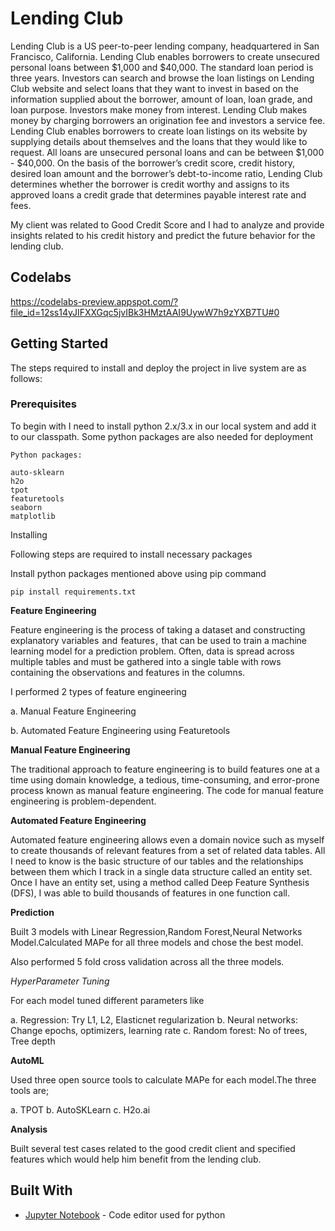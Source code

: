 # Lending Club

Lending Club is a US peer-to-peer lending company, headquartered in San Francisco, California. Lending Club enables borrowers to create unsecured personal loans between $1,000 and $40,000. The standard loan period is three years. Investors can search and browse the loan listings on Lending Club website and select loans that they want to invest in based on the information supplied about the borrower, amount of loan, loan grade, and loan purpose. Investors make money from interest. Lending Club makes money by charging borrowers an origination fee and investors a service fee. Lending Club enables borrowers to create loan listings on its website by supplying details about themselves and the loans that they would like to request. All loans are unsecured personal loans and can be between $1,000 - $40,000. On the basis of the borrower’s credit score, credit history, desired loan amount and the borrower’s debt-to-income ratio, Lending Club determines whether the borrower is credit worthy and assigns to its approved loans a credit grade that determines payable interest rate and fees. 



My client was related to Good Credit Score and I had to analyze and provide insights related to his credit history and predict the future behavior for the lending club.



## Codelabs 

https://codelabs-preview.appspot.com/?file_id=12ss14yJIFXXGqc5jvIBk3HMztAAI9UywW7h9zYXB7TU#0



## Getting Started

The steps required to install and deploy the project in live system are as follows:

### Prerequisites 

To begin with I need to install python 2.x/3.x in our local system and add it to our classpath. Some python packages are also needed for deployment

```
Python packages:

auto-sklearn
h2o
tpot
featuretools
seaborn
matplotlib
```

Installing

Following steps are required to install necessary packages

Install python packages mentioned above using pip command

```
pip install requirements.txt
```



**Feature Engineering**

Feature engineering is the process of taking a dataset and constructing explanatory variables  and  features ,  that can be used to train a machine learning model for a prediction problem. Often, data is spread across multiple tables and must be gathered into a single table with rows containing the observations and features in the columns.

I performed 2 types of feature engineering

a. Manual Feature Engineering

b. Automated Feature Engineering using Featuretools

**Manual Feature Engineering**

The traditional approach to feature engineering is to build features one at a time using domain knowledge, a tedious, time-consuming, and error-prone process known as manual feature engineering. The code for manual feature engineering is problem-dependent.



**Automated Feature Engineering**

Automated feature engineering allows even a domain novice such as myself to create thousands of relevant features from a set of related data tables. All I need to know is the basic structure of our tables and the relationships between them which I track in a single data structure called an entity set. Once I have an entity set, using a method called Deep Feature Synthesis (DFS), I was  able to build thousands of features in one function call.



**Prediction**

Built 3 models with Linear Regression,Random Forest,Neural Networks Model.Calculated MAPe for all three models and chose the best model.

Also performed 5 fold cross  validation across all the three models.

*HyperParameter Tuning*

For each model tuned different parameters like

a. Regression: Try L1, L2, Elasticnet regularization
b. Neural networks: Change epochs, optimizers, learning rate
c. Random forest: No of trees, Tree depth

**AutoML**

Used three open source tools to calculate MAPe for each model.The three tools are;

a. TPOT
b. AutoSKLearn
c. H2o.ai



**Analysis**

Built several test cases related to the good credit client and specified features which would help him benefit from the lending club.




## Built With

* [Jupyter Notebook](https://jupyter-notebook.readthedocs.io/en/stable/) - Code editor used for python
